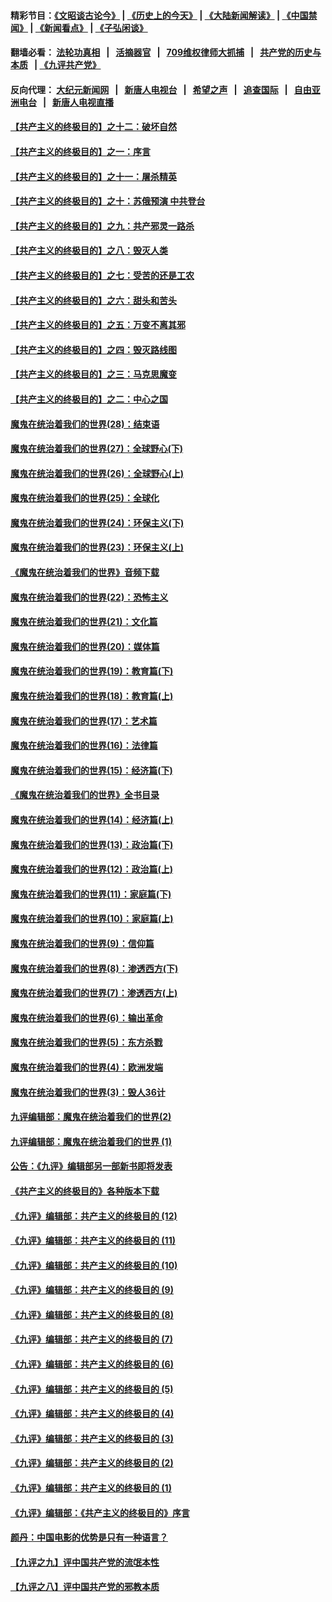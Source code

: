 #### 精彩节目：[《文昭谈古论今》](http://134.209.198.168/wenzhao) | [《历史上的今天》](http://134.209.198.168/today-in-history) | [《大陆新闻解读》](http://134.209.198.168/ntdtv-comedy) | [《中国禁闻》](http://134.209.198.168/ntdtv-news) | [《新闻看点》](http://134.209.198.168/news-insight) | [《子弘闲谈》](http://134.209.198.168/zihongxiantan/) 

  #### 翻墙必看： [法轮功真相](http://134.209.198.168:10000/videos/truth.html) &nbsp;&nbsp;|&nbsp;&nbsp; [活摘器官](http://134.209.198.168:10000/videos/res/Organs/) &nbsp;&nbsp;|&nbsp;&nbsp; [709维权律师大抓捕](http://134.209.198.168:10000/videos/709/) &nbsp;&nbsp;|&nbsp;&nbsp; [共产党的历史与本质](http://134.209.198.168:10000/videos/ccp.html) &nbsp;&nbsp;| [《九评共产党》](http://134.209.198.168:10000/videos/jiuping/) 

#### 反向代理： [大纪元新闻网](http://134.209.198.168:10080/) &nbsp;&nbsp;|&nbsp;&nbsp; [新唐人电视台](http://134.209.198.168:8000/) &nbsp;&nbsp;|&nbsp;&nbsp; [希望之声](http://134.209.198.168:8200/) &nbsp;&nbsp;|&nbsp;&nbsp; [追查国际](http://134.209.198.168:10010/) &nbsp;&nbsp;|&nbsp;&nbsp; [自由亚洲电台](http://134.209.198.168:9800/) &nbsp;&nbsp;|&nbsp;&nbsp; [新唐人电视直播](http://134.209.198.168/) 

#### [【共产主义的终极目的】之十二：破坏自然](../pages/nsc422/n11135214.md?t=03271536) 

#### [【共产主义的终极目的】之一：序言](../pages/nsc422/n11086077.md?t=03271536) 

#### [【共产主义的终极目的】之十一：屠杀精英](../pages/nsc422/n11118442.md?t=03271536) 

#### [【共产主义的终极目的】之十：苏俄预演 中共登台](../pages/nsc422/n11118424.md?t=03271536) 

#### [【共产主义的终极目的】之九：共产邪灵一路杀](../pages/nsc422/n11114139.md?t=03271536) 

#### [【共产主义的终极目的】之八：毁灭人类](../pages/nsc422/n11108503.md?t=03271536) 

#### [【共产主义的终极目的】之七：受苦的还是工农](../pages/nsc422/n11101809.md?t=03271536) 

#### [【共产主义的终极目的】之六：甜头和苦头](../pages/nsc422/n11096971.md?t=03271536) 

#### [【共产主义的终极目的】之五：万变不离其邪](../pages/nsc422/n11091285.md?t=03271536) 

#### [【共产主义的终极目的】之四：毁灭路线图](../pages/nsc422/n11086284.md?t=03271536) 

#### [【共产主义的终极目的】之三：马克思魔变](../pages/nsc422/n11061941.md?t=03271536) 

#### [【共产主义的终极目的】之二：中心之国](../pages/nsc422/n11047728.md?t=03271536) 

#### [魔鬼在统治着我们的世界(28)：结束语](../pages/nsc422/n10936246.md?t=03271536) 

#### [魔鬼在统治着我们的世界(27)：全球野心(下)](../pages/nsc422/n10928319.md?t=03271536) 

#### [魔鬼在统治着我们的世界(26)：全球野心(上)](../pages/nsc422/n10900318.md?t=03271536) 

#### [魔鬼在统治着我们的世界(25)：全球化](../pages/nsc422/n10788205.md?t=03271536) 

#### [魔鬼在统治着我们的世界(24)：环保主义(下)](../pages/nsc422/n10695307.md?t=03271536) 

#### [魔鬼在统治着我们的世界(23)：环保主义(上)](../pages/nsc422/n10688613.md?t=03271536) 

#### [《魔鬼在统治着我们的世界》音频下载](../pages/nsc422/n10635553.md?t=03271536) 

#### [魔鬼在统治着我们的世界(22)：恐怖主义](../pages/nsc422/n10614727.md?t=03271536) 

#### [魔鬼在统治着我们的世界(21)：文化篇](../pages/nsc422/n10597706.md?t=03271536) 

#### [魔鬼在统治着我们的世界(20)：媒体篇](../pages/nsc422/n10586579.md?t=03271536) 

#### [魔鬼在统治着我们的世界(19)：教育篇(下)](../pages/nsc422/n10564808.md?t=03271536) 

#### [魔鬼在统治着我们的世界(18)：教育篇(上)](../pages/nsc422/n10526970.md?t=03271536) 

#### [魔鬼在统治着我们的世界(17)：艺术篇](../pages/nsc422/n10499093.md?t=03271536) 

#### [魔鬼在统治着我们的世界(16)：法律篇](../pages/nsc422/n10485969.md?t=03271536) 

#### [魔鬼在统治着我们的世界(15)：经济篇(下)](../pages/nsc422/n10469975.md?t=03271536) 

#### [《魔鬼在统治着我们的世界》全书目录](../pages/nsc422/n10464261.md?t=03271536) 

#### [魔鬼在统治着我们的世界(14)：经济篇(上)](../pages/nsc422/n10457370.md?t=03271536) 

#### [魔鬼在统治着我们的世界(13)：政治篇(下)](../pages/nsc422/n10448270.md?t=03271536) 

#### [魔鬼在统治着我们的世界(12)：政治篇(上)](../pages/nsc422/n10444576.md?t=03271536) 

#### [魔鬼在统治着我们的世界(11)：家庭篇(下)](../pages/nsc422/n10440961.md?t=03271536) 

#### [魔鬼在统治着我们的世界(10)：家庭篇(上)](../pages/nsc422/n10435448.md?t=03271536) 

#### [魔鬼在统治着我们的世界(9)：信仰篇](../pages/nsc422/n10432159.md?t=03271536) 

#### [魔鬼在统治着我们的世界(8)：渗透西方(下)](../pages/nsc422/n10429603.md?t=03271536) 

#### [魔鬼在统治着我们的世界(7)：渗透西方(上)](../pages/nsc422/n10426013.md?t=03271536) 

#### [魔鬼在统治着我们的世界(6)：输出革命](../pages/nsc422/n10421536.md?t=03271536) 

#### [魔鬼在统治着我们的世界(5)：东方杀戮](../pages/nsc422/n10417707.md?t=03271536) 

#### [魔鬼在统治着我们的世界(4)：欧洲发端](../pages/nsc422/n10414890.md?t=03271536) 

#### [魔鬼在统治着我们的世界(3)：毁人36计](../pages/nsc422/n10411583.md?t=03271536) 

#### [九评编辑部：魔鬼在统治着我们的世界(2)](../pages/nsc422/n10410036.md?t=03271536) 

#### [九评编辑部：魔鬼在统治着我们的世界 (1)](../pages/nsc422/n10406825.md?t=03271536) 

#### [公告：《九评》编辑部另一部新书即将发表](../pages/nsc422/n10405104.md?t=03271536) 

#### [《共产主义的终极目的》各种版本下载](../pages/nsc422/n10022138.md?t=03271536) 

#### [《九评》编辑部：共产主义的终极目的 (12)](../pages/nsc422/n9933272.md?t=03271536) 

#### [《九评》编辑部：共产主义的终极目的 (11)](../pages/nsc422/n9924973.md?t=03271536) 

#### [《九评》编辑部：共产主义的终极目的 (10)](../pages/nsc422/n9920883.md?t=03271536) 

#### [《九评》编辑部：共产主义的终极目的 (9)](../pages/nsc422/n9916363.md?t=03271536) 

#### [《九评》编辑部：共产主义的终极目的 (8)](../pages/nsc422/n9912488.md?t=03271536) 

#### [《九评》编辑部：共产主义的终极目的 (7)](../pages/nsc422/n9901176.md?t=03271536) 

#### [《九评》编辑部：共产主义的终极目的 (6)](../pages/nsc422/n9899359.md?t=03271536) 

#### [《九评》编辑部：共产主义的终极目的 (5)](../pages/nsc422/n9893174.md?t=03271536) 

#### [《九评》编辑部：共产主义的终极目的 (4)](../pages/nsc422/n9891246.md?t=03271536) 

#### [《九评》编辑部：共产主义的终极目的 (3)](../pages/nsc422/n9879879.md?t=03271536) 

#### [《九评》编辑部：共产主义的终极目的 (2)](../pages/nsc422/n9876205.md?t=03271536) 

#### [《九评》编辑部：共产主义的终极目的 (1)](../pages/nsc422/n9865857.md?t=03271536) 

#### [《九评》编辑部：《共产主义的终极目的》序言](../pages/nsc422/n9862666.md?t=03271536) 

#### [颜丹：中国电影的优势是只有一种语言？](../pages/nsc422/n9583062.md?t=03271536) 

#### [【九评之九】评中国共产党的流氓本性](../pages/nsc422/n737542.md?t=03271536) 

#### [【九评之八】评中国共产党的邪教本质](../pages/nsc422/n735942.md?t=03271536) 

